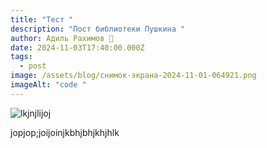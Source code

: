```yaml
---
title: "Тест "
description: "Пост библиотеки Пушкина "
author: Адиль Рахимов 🐺
date: 2024-11-03T17:40:00.000Z
tags:
  - post
image: /assets/blog/снимок-экрана-2024-11-01-064921.png
imageAlt: "code "
---
```

![lkjnjlijoj](/assets/blog/снимок-экрана-2024-11-03-151756.png "iojoijoi")

jopjop;joijoinjkbhjbhjkhjhlk
